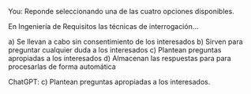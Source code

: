 You:
Reponde seleccionando una de las cuatro opciones disponibles.

En Ingeniería de Requisitos las técnicas de interrogación...

a) Se llevan a cabo sin consentimiento de los interesados
b) Sirven para preguntar cualquier duda a los interesados
c) Plantean preguntas apropiadas a los interesados
d) Almacenan las respuestas para para procesarlas de forma automática

ChatGPT:
c) Plantean preguntas apropiadas a los interesados.
